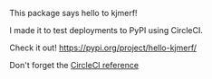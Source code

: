 This package says hello to kjmerf!

I made it to test deployments to PyPI using CircleCI.

Check it out! https://pypi.org/project/hello-kjmerf/

Don't forget the [CircleCI reference](https://circleci.com/docs/2.0/configuration-reference)
